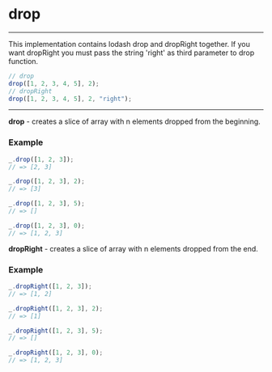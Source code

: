 # drop

---

This implementation contains lodash drop and dropRight together.
If you want dropRight you must pass the string 'right' as third parameter to drop function.

```javascript
// drop
drop([1, 2, 3, 4, 5], 2);
// dropRight
drop([1, 2, 3, 4, 5], 2, "right");
```

---

**drop** - creates a slice of array with n elements dropped from the beginning.

### Example

```javascript
_.drop([1, 2, 3]);
// => [2, 3]

_.drop([1, 2, 3], 2);
// => [3]

_.drop([1, 2, 3], 5);
// => []

_.drop([1, 2, 3], 0);
// => [1, 2, 3]
```

**dropRight** - creates a slice of array with n elements dropped from the end.

### Example

```javascript
_.dropRight([1, 2, 3]);
// => [1, 2]

_.dropRight([1, 2, 3], 2);
// => [1]

_.dropRight([1, 2, 3], 5);
// => []

_.dropRight([1, 2, 3], 0);
// => [1, 2, 3]
```
